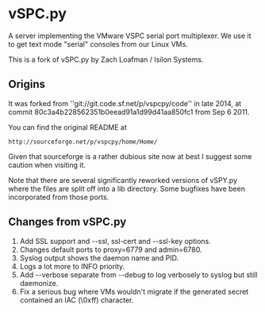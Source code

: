 # vSPC.py

A server implementing the VMware VSPC serial port multiplexer.  We use it
to get text mode "serial" consoles from our Linux VMs.

This is a fork of vSPC.py by Zach Loafman / Isilon Systems.


## Origins

It was forked from ''git://git.code.sf.net/p/vspcpy/code'' in late 2014,
at commit 80c3a4b228562351b0eead91a1d99d41aa850fc1 from Sep 6 2011.

You can find the original README at 

    http://sourceforge.net/p/vspcpy/home/Home/

Given that sourceforge is a rather dubious site now at best I suggest some
caution when visiting it.

Note that there are several significantly reworked versions of vSPY.py where the files are split off into a lib directory. Some bugfixes have been incorporated from those ports.


## Changes from vSPC.py

1. Add SSL support and --ssl, ssl-cert and --ssl-key options.
1. Changes default ports to proxy=6779 and admin=6780.
1. Syslog output shows the daemon name and PID.
1. Logs a lot more to INFO priority.
1. Add --verbose separate from --debug to log verbosely to syslog but
   still daemonize.
1. Fix a serious bug where VMs wouldn't migrate if the generated secret
   contained an IAC (\0xff) character.

